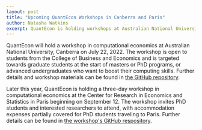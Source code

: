 ```yaml
---
layout: post
title: "Upcoming QuantEcon Workshops in Canberra and Paris"
author: Natasha Watkins
excerpt: QuantEcon is holding workshops at Australian National University and the Center for Research in Economics and Statistics. 
---
```


QuantEcon will hold a workshop in computational economics at Australian National University, Canberra on July 22, 2022. The workshop is open to students from the College of Business and Economics and is targeted towards graduate students at the start of masters or PhD programs, or advanced undergraduates who want to boost their computing skills. Further details and workshop materials can be found in [the GitHub repository](https://github.com/QuantEcon/rse_comp_econ_2022).

Later this year, QuantEcon is holding a three-day workshop in computational economics at the Center for Research in Economics and Statistics in Paris beginning on September 12. The workshop invites PhD students and interested researchers to attend, with accommodation expenses partially covered for PhD students traveling to Paris. Further details can be found in [the workshop's GitHub respository](https://github.com/albop/CREST2022).